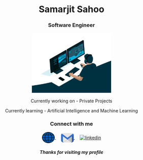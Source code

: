 <h1 align="center">Samarjit Sahoo</h1>
<h3 align="center">Software Engineer</h3>
<p align="center">
  <img alt="Coding" width="250" height="auto" src="code.gif">
</p>
<p align="center">Currently working on - Private Projects</p>
<p align="center">Currently learning - Artificial Intelligence and Machine Learning</p>
<h3 align="center">Connect with me</h3>
<p align="center">
   <a href="https://samarjit.vercel.app" target="_blank">
    <img align="center" src="internet-svgrepo-com.svg" alt="website" height="35" width="40" />
  </a>
  &nbsp;&nbsp;&nbsp;
  <a href="mailto:samarjit9203@gmail.com" target="_blank">
    <img align="center" src="mail.png" alt="mail" height="30" width="40" />
  </a>
  &nbsp;&nbsp;&nbsp;
  <a href="https://linkedin.com/in/samarjit-sahoo/" target="_blank">
    <img align="center" src="https://raw.githubusercontent.com/rahuldkjain/github-profile-readme-generator/888aff31e1d26dd2a6acf6afebbc34970aeb0118/src/images/icons/Social/linked-in-alt.svg" alt="linkedin" height="35" width="40" />
  </a>
</p>
<h5 align="center">Thanks for visiting my profile</h5>
